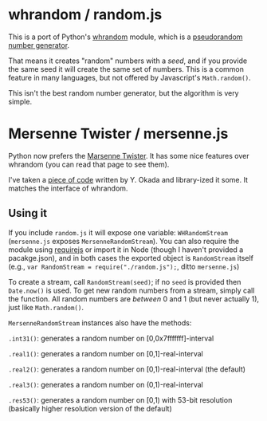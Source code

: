 whrandom / random.js
====================

This is a port of Python's [whrandom](http://docs.python.org/release/2.4/lib/module-whrandom.html) module, which is a [pseudorandom number generator](http://en.wikipedia.org/wiki/Pseudorandom_number_generator).

That means it creates "random" numbers with a <em>seed</em>, and if you provide the same seed it will create the same set of numbers.  This is a common feature in many languages, but not offered by Javascript's `Math.random()`.

This isn't the best random number generator, but the algorithm is very simple.  


Mersenne Twister / mersenne.js
==============================

Python now prefers the [Marsenne Twister](http://en.wikipedia.org/wiki/Mersenne_twister).  It has some nice features over whrandom (you can read that page to see them).

I've taken a [piece of code](http://www.math.sci.hiroshima-u.ac.jp/~m-mat/MT/VERSIONS/JAVASCRIPT/java-script.html) written by Y. Okada and library-ized it some.  It matches the interface of whrandom.

Using it
--------

If you include `random.js` it will expose one variable: `WHRandomStream` (`mersenne.js` exposes `MersenneRandomStream`).  You can also require the module using [requirejs](http://requirejs.org/) or import it in Node (though I haven't provided a pacakge.json), and in both cases the exported object is `RandomStream` itself (e.g., `var RandomStream = require("./random.js");`, ditto `mersenne.js`)

To create a stream, call `RandomStream(seed)`; if no `seed` is provided then `Date.now()` is used.  To get new random numbers from a stream, simply call the function.  All random numbers are *between* 0 and 1 (but never actually 1), just like `Math.random()`.

`MersenneRandomStream` instances also have the methods:

`.int31()`: generates a random number on [0,0x7fffffff]-interval

`.real1()`: generates a random number on [0,1]-real-interval

`.real2()`: generates a random number on [0,1)-real-interval (the default)

`.real3()`: generates a random number on (0,1)-real-interval

`.res53()`: generates a random number on [0,1) with 53-bit resolution (basically higher resolution version of the default)
